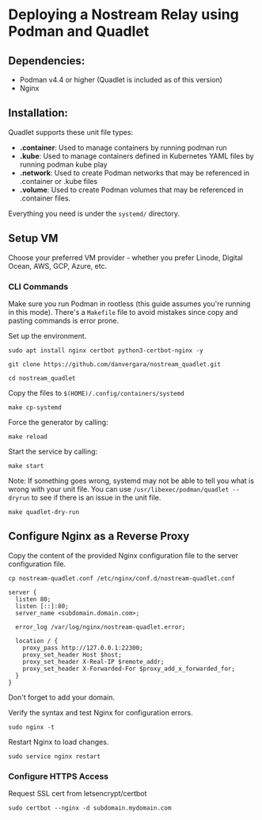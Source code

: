 Deploying a Nostream Relay using Podman and Quadlet
==========

## Dependencies:

* Podman v4.4 or higher (Quadlet is included as of this version)
* Nginx

## Installation:

Quadlet supports these unit file types:

* **.container**: Used to manage containers by running podman run
* **.kube**: Used to manage containers defined in Kubernetes YAML files by running podman kube play
* **.network**: Used to create Podman networks that may be referenced in .container or .kube files
* **.volume**: Used to create Podman volumes that may be referenced in .container files.

Everything you need is under the `systemd/` directory.

## Setup VM
Choose your preferred VM provider - whether you prefer Linode, Digital Ocean, AWS, GCP, Azure, etc.

### CLI Commands

Make sure you run Podman in rootless (this guide assumes you're running in this mode).
There's a `Makefile` file to avoid mistakes since copy and pasting commands is error prone.

Set up the environment.

```
sudo apt install nginx certbot python3-certbot-nginx -y

git clone https://github.com/danvergara/nostream_quadlet.git

cd nostream_quadlet
```

Copy the files to `$(HOME)/.config/containers/systemd ` 

```
make cp-systemd
```

Force the generator by calling:

```
make reload
```

Start the service by calling:

```
make start
```

Note: If something goes wrong, systemd may not be able to tell you what is wrong with your unit file. You can use `/usr/libexec/podman/quadlet --dryrun` to see if there is an issue in the unit file.

```
make quadlet-dry-run
```

## Configure Nginx as a Reverse Proxy

Copy the content of the provided Nginx configuration file to the server configuration file.

```
cp nostream-quadlet.conf /etc/nginx/conf.d/nostream-quadlet.conf
```

```
server {
  listen 80;
  listen [::]:80;
  server_name <subdomain.domain.com>;

  error_log /var/log/nginx/nostream-quadlet.error;

  location / {
    proxy_pass http://127.0.0.1:22300;
    proxy_set_header Host $host;
    proxy_set_header X-Real-IP $remote_addr;
    proxy_set_header X-Forwarded-For $proxy_add_x_forwarded_for;
  }
}
```
Don't forget to add your domain.

Verify the syntax and test Nginx for configuration errors.

```
sudo nginx -t
```

Restart Nginx to load changes.

```
sudo service nginx restart
```

### Configure HTTPS Access

Request SSL cert from letsencrypt/certbot
```
sudo certbot --nginx -d subdomain.mydomain.com
```
